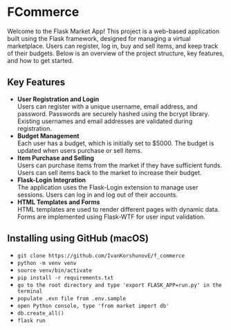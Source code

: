 # FCommerce

Welcome to the Flask Market App! This project is a web-based application built using the Flask framework, designed for managing a virtual marketplace. Users can register, log in, buy and sell items, and keep track of their budgets. Below is an overview of the project structure, key features, and how to get started.

## Key Features

- **User Registration and Login**<br>
Users can register with a unique username, email address, and password.
Passwords are securely hashed using the bcrypt library.
Existing usernames and email addresses are validated during registration.
- **Budget Management**<br>
Each user has a budget, which is initially set to $5000.
The budget is updated when users purchase or sell items.
- **Item Purchase and Selling**<br>
Users can purchase items from the market if they have sufficient funds.
Users can sell items back to the market to increase their budget.
- **Flask-Login Integration**<br>
The application uses the Flask-Login extension to manage user sessions.
Users can log in and log out of their accounts.
- **HTML Templates and Forms**<br>
HTML templates are used to render different pages with dynamic data.
Forms are implemented using Flask-WTF for user input validation.


## Installing using GitHub (macOS)

- `git clone https://github.com/IvanKorshunovE/f_commerce`
- `python -m venv venv`
- `source venv/bin/activate`
- `pip install -r requirements.txt`
- `go to the root directory and type 'export FLASK_APP=run.py' in the terminal`
- `populate .evn file from .env.sample`
- `open Python console, type 'from market import db'`
- `db.create_all()`
- `flask run`

